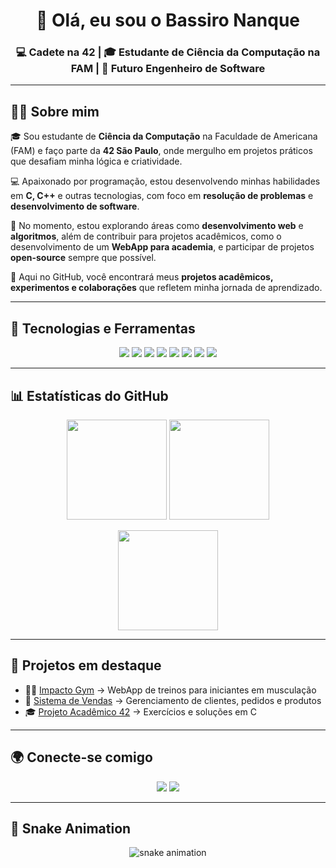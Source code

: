 <!-- Banner de apresentação -->
<h1 align="center">👋 Olá, eu sou o Bassiro Nanque</h1>
<h3 align="center">💻 Cadete na 42 | 🎓 Estudante de Ciência da Computação na FAM | 🚀 Futuro Engenheiro de Software</h3>

---
## 🧑‍💻 Sobre mim  

🎓 Sou estudante de **Ciência da Computação** na Faculdade de Americana (FAM) e faço parte da **42 São Paulo**, onde mergulho em projetos práticos que desafiam minha lógica e                criatividade.  

💻 Apaixonado por programação, estou desenvolvendo minhas habilidades em **C, C++** e outras tecnologias, com foco em **resolução de problemas** e **desenvolvimento de software**.  

🚀 No momento, estou explorando áreas como **desenvolvimento web** e **algoritmos**, além de contribuir para projetos acadêmicos, como o desenvolvimento de um **WebApp para academia**, e    participar de projetos **open-source** sempre que possível.  

📂 Aqui no GitHub, você encontrará meus **projetos acadêmicos, experimentos e colaborações** que refletem minha jornada de aprendizado.

---

## 🚀 Tecnologias e Ferramentas
<p align="center">
  <img src="https://img.shields.io/badge/C-00599C?style=for-the-badge&logo=c&logoColor=white"/>
  <img src="https://img.shields.io/badge/PLSQL-F80000?style=for-the-badge&logo=oracle&logoColor=white"/>
  <img src="https://img.shields.io/badge/Oracle-CC2927?style=for-the-badge&logo=oracle&logoColor=white"/>
  <img src="https://img.shields.io/badge/SQL-336791?style=for-the-badge&logo=postgresql&logoColor=white"/>
  <img src="https://img.shields.io/badge/HTML5-E34F26?style=for-the-badge&logo=html5&logoColor=white"/>
  <img src="https://img.shields.io/badge/CSS3-1572B6?style=for-the-badge&logo=css3&logoColor=white"/>
  <img src="https://img.shields.io/badge/Git-F05032?style=for-the-badge&logo=git&logoColor=white"/>
  <img src="https://img.shields.io/badge/GitHub-181717?style=for-the-badge&logo=github&logoColor=white"/>
</p>

---

## 📊 Estatísticas do GitHub
<p align="center">
  <img src="https://github-readme-stats.vercel.app/api?username=bassiro-prog&show_icons=true&theme=radical" height="160px"/>
  <img src="https://github-readme-stats.vercel.app/api/top-langs/?username=bassiro-prog&layout=compact&theme=radical" height="160px"/>
</p>

<p align="center">
  <img src="https://streak-stats.demolab.com?user=bassiro-prog&theme=radical&hide_border=true" height="160px"/>
</p>

---

## 📂 Projetos em destaque
- 🏋️‍♂️ [Impacto Gym](https://github.com/seu-repo-impacto) → WebApp de treinos para iniciantes em musculação  
- 🛒 [Sistema de Vendas](https://github.com/seu-repo-vendas) → Gerenciamento de clientes, pedidos e produtos  
- 🎓 [Projeto Acadêmico 42](https://github.com/seu-repo-42) → Exercícios e soluções em C  

---

## 🌍 Conecte-se comigo
<p align="center">
  <a href="https://www.linkedin.com/in/bassiro-nanque-b4070a330"><img src="https://img.shields.io/badge/LinkedIn-0077B5?style=for-the-badge&logo=linkedin&logoColor=white"/></a>
  <a href="mailto:bassironanque10@gmail.com"><img src="https://img.shields.io/badge/Email-D14836?style=for-the-badge&logo=gmail&logoColor=white"/></a>
</p>

---

## 🐍 Snake Animation
<p align="center">
  <img src="https://github.com/bassiro-prog/bassiro-prog/blob/output/github-contribution-grid-snake.svg" alt="snake animation"/>
</p>

